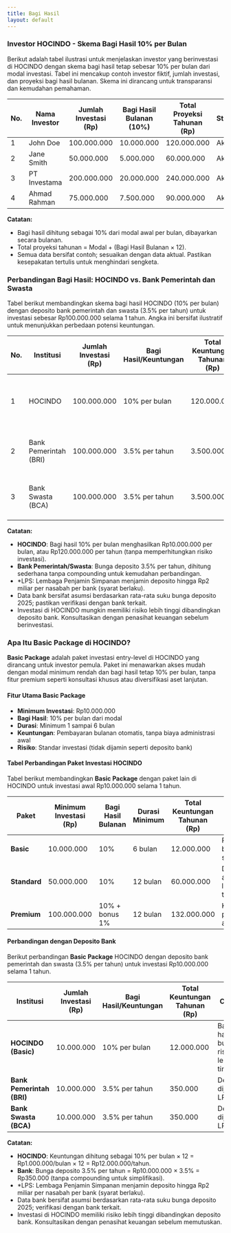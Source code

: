 ```yaml
---
title: Bagi Hasil
layout: default
---
```


### Investor HOCINDO - Skema Bagi Hasil 10% per Bulan

Berikut adalah tabel ilustrasi untuk menjelaskan investor yang berinvestasi di HOCINDO dengan skema bagi hasil tetap sebesar 10% per bulan dari modal investasi. Tabel ini mencakup contoh investor fiktif, jumlah investasi, dan proyeksi bagi hasil bulanan. Skema ini dirancang untuk transparansi dan kemudahan pemahaman.

| No. | Nama Investor | Jumlah Investasi (Rp) | Bagi Hasil Bulanan (10%) | Total Proyeksi Tahunan (Rp) | Status |
|-----|---------------|-----------------------|---------------------------|-----------------------------|--------|
| 1   | John Doe     | 100.000.000          | 10.000.000               | 120.000.000                | Aktif |
| 2   | Jane Smith   | 50.000.000           | 5.000.000                | 60.000.000                 | Aktif |
| 3   | PT Investama | 200.000.000          | 20.000.000               | 240.000.000                | Aktif |
| 4   | Ahmad Rahman | 75.000.000           | 7.500.000                | 90.000.000                 | Aktif |

**Catatan:**
- Bagi hasil dihitung sebagai 10% dari modal awal per bulan, dibayarkan secara bulanan.
- Total proyeksi tahunan = Modal + (Bagi Hasil Bulanan × 12).
- Semua data bersifat contoh; sesuaikan dengan data aktual. Pastikan kesepakatan tertulis untuk menghindari sengketa.

### Perbandingan Bagi Hasil: HOCINDO vs. Bank Pemerintah dan Swasta

Tabel berikut membandingkan skema bagi hasil HOCINDO (10% per bulan) dengan deposito bank pemerintah dan swasta (3.5% per tahun) untuk investasi sebesar Rp100.000.000 selama 1 tahun. Angka ini bersifat ilustratif untuk menunjukkan perbedaan potensi keuntungan.

| No. | Institusi                | Jumlah Investasi (Rp) | Bagi Hasil/Keuntungan | Total Keuntungan Tahunan (Rp) | Catatan                          |
|-----|--------------------------|-----------------------|-----------------------|-------------------------------|----------------------------------|
| 1   | HOCINDO                  | 100.000.000           | 10% per bulan         | 120.000.000                   | Bagi hasil bulanan, risiko lebih tinggi |
| 2   | Bank Pemerintah (BRI)    | 100.000.000           | 3.5% per tahun        | 3.500.000                     | Deposito, bunga tahunan, dijamin LPS* |
| 3   | Bank Swasta (BCA)        | 100.000.000           | 3.5% per tahun        | 3.500.000                     | Deposito, bunga tahunan, dijamin LPS* |

**Catatan:**
- **HOCINDO**: Bagi hasil 10% per bulan menghasilkan Rp10.000.000 per bulan, atau Rp120.000.000 per tahun (tanpa memperhitungkan risiko investasi).
- **Bank Pemerintah/Swasta**: Bunga deposito 3.5% per tahun, dihitung sederhana tanpa compounding untuk kemudahan perbandingan.
- *LPS: Lembaga Penjamin Simpanan menjamin deposito hingga Rp2 miliar per nasabah per bank (syarat berlaku).
- Data bank bersifat asumsi berdasarkan rata-rata suku bunga deposito 2025; pastikan verifikasi dengan bank terkait.
- Investasi di HOCINDO mungkin memiliki risiko lebih tinggi dibandingkan deposito bank. Konsultasikan dengan penasihat keuangan sebelum berinvestasi.

### Apa Itu Basic Package di HOCINDO?

**Basic Package** adalah paket investasi entry-level di HOCINDO yang dirancang untuk investor pemula. Paket ini menawarkan akses mudah dengan modal minimum rendah dan bagi hasil tetap 10% per bulan, tanpa fitur premium seperti konsultasi khusus atau diversifikasi aset lanjutan.

#### Fitur Utama Basic Package
- **Minimum Investasi**: Rp10.000.000
- **Bagi Hasil**: 10% per bulan dari modal
- **Durasi**: Minimum 1 sampai 6 bulan
- **Keuntungan**: Pembayaran bulanan otomatis, tanpa biaya administrasi awal
- **Risiko**: Standar investasi (tidak dijamin seperti deposito bank)

#### Tabel Perbandingan Paket Investasi HOCINDO
Tabel berikut membandingkan **Basic Package** dengan paket lain di HOCINDO untuk investasi awal Rp10.000.000 selama 1 tahun.

| Paket         | Minimum Investasi (Rp) | Bagi Hasil Bulanan | Durasi Minimum | Total Keuntungan Tahunan (Rp) | Fitur Tambahan                  |
|---------------|-------------------------|--------------------|----------------|-------------------------------|---------------------------------|
| **Basic**     | 10.000.000              | 10%                | 6 bulan        | 12.000.000                    | Pembayaran bulanan sederhana   |
| **Standard**  | 50.000.000              | 10%                | 12 bulan       | 60.000.000                    | Diversifikasi aset + laporan triwulanan |
| **Premium**   | 100.000.000             | 10% + bonus 1%     | 12 bulan       | 132.000.000                   | Konsultasi pribadi + asuransi  |

#### Perbandingan dengan Deposito Bank
Berikut perbandingan **Basic Package** HOCINDO dengan deposito bank pemerintah dan swasta (3.5% per tahun) untuk investasi Rp10.000.000 selama 1 tahun.

| Institusi                 | Jumlah Investasi (Rp) | Bagi Hasil/Keuntungan | Total Keuntungan Tahunan (Rp) | Catatan                          |
|---------------------------|-----------------------|-----------------------|-------------------------------|----------------------------------|
| **HOCINDO (Basic)**       | 10.000.000            | 10% per bulan         | 12.000.000                    | Bagi hasil bulanan, risiko lebih tinggi |
| **Bank Pemerintah (BRI)** | 10.000.000            | 3.5% per tahun        | 350.000                       | Deposito, dijamin LPS*           |
| **Bank Swasta (BCA)**     | 10.000.000            | 3.5% per tahun        | 350.000                       | Deposito, dijamin LPS*           |

**Catatan:**
- **HOCINDO**: Keuntungan dihitung sebagai 10% per bulan × 12 = Rp1.000.000/bulan × 12 = Rp12.000.000/tahun.
- **Bank**: Bunga deposito 3.5% per tahun = Rp10.000.000 × 3.5% = Rp350.000 (tanpa compounding untuk simplifikasi).
- *LPS: Lembaga Penjamin Simpanan menjamin deposito hingga Rp2 miliar per nasabah per bank (syarat berlaku).
- Data bank bersifat asumsi berdasarkan rata-rata suku bunga deposito 2025; verifikasi dengan bank terkait.
- Investasi di HOCINDO memiliki risiko lebih tinggi dibandingkan deposito bank. Konsultasikan dengan penasihat keuangan sebelum memutuskan.
